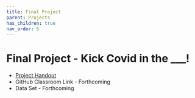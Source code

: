 ```yaml
---
title: Final Project
parent: Projects
has_children: true
nav_order: 5
---
```




# Final Project - Kick Covid in the ___! 

- [Project Handout](https://docs.google.com/document/d/1TLVJAyGTeb_ijVHznB8nPkB7L32LUxUM8zdnatwiYWI/edit?usp=sharing)
- GitHub Classroom Link - Forthcoming
- Data Set - Forthcoming



